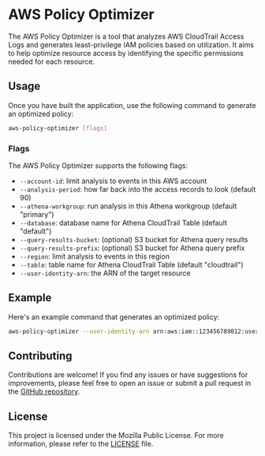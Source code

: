 # AWS Policy Optimizer

The AWS Policy Optimizer is a tool that analyzes AWS CloudTrail Access Logs and generates least-privilege IAM policies based on utilization. It aims to help optimize resource access by identifying the specific permissions needed for each resource.

## Usage

Once you have built the application, use the following command to generate an optimized policy:

```bash
aws-policy-optimizer [flags]
```

### Flags

The AWS Policy Optimizer supports the following flags:

- `--account-id`: limit analysis to events in this AWS account
- `--analysis-period`: how far back into the access records to look (default 90)
- `--athena-workgroup`: run analysis in this Athena workgroup (default "primary")
- `--database`: database name for Athena CloudTrail Table (default "default")
- `--query-results-bucket`: (optional) S3 bucket for Athena query results
- `--query-results-prefix`: (optional) S3 bucket for Athena query prefix
- `--region`: limit analysis to events in this region
- `--table`: table name for Athena CloudTrail Table (default "cloudtrail")
- `--user-identity-arn`: the ARN of the target resource

## Example

Here's an example command that generates an optimized policy:

```bash
aws-policy-optimizer --user-identity-arn arn:aws:iam::123456789012:user/my-user --account-id 123456789012 --region us-west-2
```

## Contributing

Contributions are welcome! If you find any issues or have suggestions for improvements, please feel free to open an issue or submit a pull request in the [GitHub repository](https://github.com/justmiles/aws-policy-optimizer).

## License

This project is licensed under the Mozilla Public License. For more information, please refer to the [LICENSE](LICENSE) file.

